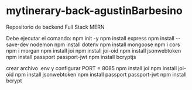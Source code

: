# mytinerary-back-agustinBarbesino
Repositorio de backend Full Stack MERN

Debe ejecutar el comando:
npm init -y
npm install express
npm install --save-dev nodemon
npm install dotenv
npm install mongoose
npm i cors
npm i morgan
npm install joi
npm install joi-oid
npm install jsonwebtoken
npm install passport passport-jwt
npm install bcryptjs

crear archivo .env y configurar
PORT = 8085
npm install joi
npm install joi-oid
npm install jsonwebtoken
npm install passport passport-jwt
npm install bcrypt
